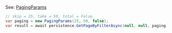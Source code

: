 
See: [PagingParams](../../../toolkit_api/net/commons/data/paging_params/)

```cs
// skip = 25, take = 50, total = False
var paging = new PagingParams(25, 50, false);
var result = await persistence.GetPageByFilterAsync(null, null, paging);

```

